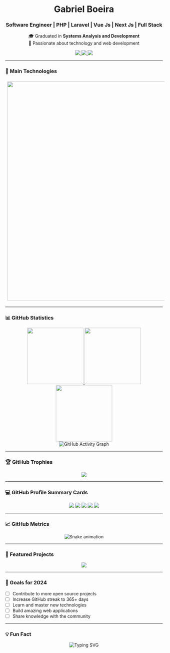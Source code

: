 <!-- Banner / Header -->
<h1 align="center">Gabriel Boeira</h1>
<h3 align="center">Software Engineer | PHP | Laravel | Vue Js | Next Js | Full Stack</h3>

<p align="center">
🎓 Graduated in <strong>Systems Analysis and Development</strong><br>
🚀 Passionate about technology and web development
</p>

<p align="center">
  <a href="https://www.linkedin.com/in/gabrielmboeira/">
    <img src="https://img.shields.io/badge/LinkedIn-0A66C2?style=for-the-badge&logo=linkedin&logoColor=white"/>
  </a>
  <a href="mailto:gabrielmboeira@gmail.com">
    <img src="https://img.shields.io/badge/Gmail-EA4335?style=for-the-badge&logo=gmail&logoColor=white"/>
  </a>
  <a href="https://gabrielboeira.com">
    <img src="https://img.shields.io/badge/Portfolio-000000?style=for-the-badge&logo=react&logoColor=white"/>
  </a>
</p>

---

### 🧠 Main Technologies

<p align="left">
  <img src="https://skillicons.dev/icons?i=laravel,php,vue,react,next,ts,js,html,css,tailwind,nodejs,postgres,mysql,git,docker" width="1200" height="700" style="margin: 6px;" />
</p>

---

### 📊 GitHub Statistics

<div align="center">
  <a href="https://github.com/GabrielMBoeira">
    <img height="180em" src="https://github-readme-stats.vercel.app/api?username=GabrielMBoeira&show_icons=true&theme=radical&count_private=true&include_all_commits=true&custom_title=Gabriel%27s%20GitHub%20Stats" />
    <img height="180em" src="https://github-readme-stats.vercel.app/api/top-langs/?username=GabrielMBoeira&layout=compact&theme=radical&hide=html,css&langs_count=8" />
  </a>
</div>

<div align="center">
  <img height="180em" src="https://github-readme-streak-stats.herokuapp.com/?user=GabrielMBoeira&theme=radical&hide_border=true" />
</div>

<div align="center">
  <img src="https://github-readme-activity-graph.vercel.app/graph?username=GabrielMBoeira&theme=radical&hide_border=true&custom_title=Gabriel's%20Contribution%20Graph" alt="GitHub Activity Graph" />
</div>

---

### 🏆 GitHub Trophies

<div align="center">
  <img src="https://github-profile-trophy.vercel.app/?username=GabrielMBoeira&theme=radical&no-frame=true&row=1&column=7" />
</div>

---

### 💻 GitHub Profile Summary Cards

<div align="center">
  <img src="https://github-profile-summary-cards.vercel.app/api/cards/profile-details?username=GabrielMBoeira&theme=radical" />
  <img src="https://github-profile-summary-cards.vercel.app/api/cards/repos-per-language?username=GabrielMBoeira&theme=radical" />
  <img src="https://github-profile-summary-cards.vercel.app/api/cards/most-commit-language?username=GabrielMBoeira&theme=radical" />
  <img src="https://github-profile-summary-cards.vercel.app/api/cards/stats?username=GabrielMBoeira&theme=radical" />
  <img src="https://github-profile-summary-cards.vercel.app/api/cards/productive-time?username=GabrielMBoeira&theme=radical" />
</div>

---

### 📈 GitHub Metrics

<div align="center">
  <img src="https://github.com/GabrielMBoeira/GabrielMBoeira/blob/output/github-contribution-grid-snake.svg" alt="Snake animation" />
</div>

---

### 🚀 Featured Projects

<div align="center">
  <a href="https://github.com/GabrielMBoeira">
    <img src="https://github-readme-stats.vercel.app/api/pin/?username=GabrielMBoeira&repo=GabrielMBoeira&theme=radical" />
  </a>
</div>

---

### 🎯 Goals for 2024

- [ ] Contribute to more open source projects
- [ ] Increase GitHub streak to 365+ days
- [ ] Learn and master new technologies
- [ ] Build amazing web applications
- [ ] Share knowledge with the community

---

### 💡 Fun Fact

<div align="center">
  <img src="https://readme-typing-svg.demolab.com?font=Fira+Code&pause=1000&color=FF0080&center=true&vCenter=true&width=435&lines=Code+is+poetry+in+motion;Building+the+future+one+commit+at+a+time;Turning+ideas+into+digital+reality" alt="Typing SVG" />
</div>

